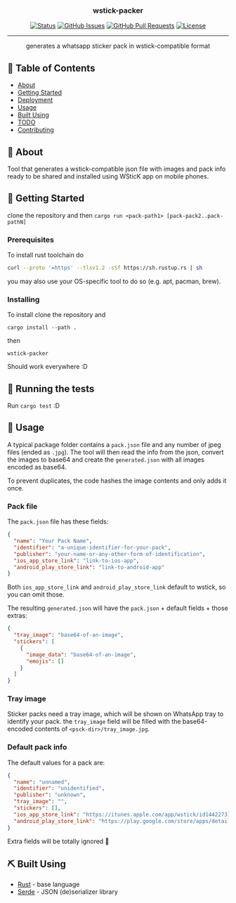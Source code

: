 <h3 align="center">wstick-packer</h3>

<div align="center">

[![Status](https://img.shields.io/badge/status-active-success.svg)]()
[![GitHub Issues](https://img.shields.io/github/issues/wwmoraes/wstick-packer.svg)](https://github.com/wwmoraes/wstick-packer/issues)
[![GitHub Pull Requests](https://img.shields.io/github/issues-pr/wwmoraes/wstick-packer.svg)](https://github.com/wwmoraes/wstick-packer/pulls)
[![License](https://img.shields.io/badge/license-MIT-blue.svg)](/LICENSE)

</div>

---

<p align="center"> generates a whatsapp sticker pack in wstick-compatible format
    <br>
</p>

## 📝 Table of Contents

- [About](#about)
- [Getting Started](#getting_started)
- [Deployment](#deployment)
- [Usage](#usage)
- [Built Using](#built_using)
- [TODO](../TODO.md)
- [Contributing](../CONTRIBUTING.md)

## 🧐 About <a name = "about"></a>

Tool that generates a wstick-compatible json file with images and pack info ready to be shared
and installed using WSticK app on mobile phones.

## 🏁 Getting Started <a name = "getting_started"></a>

clone the repository and then `cargo run <pack-path1> [pack-pack2..pack-pathN]`

### Prerequisites

To install rust toolchain do

```bash
curl --proto '=https' --tlsv1.2 -sSf https://sh.rustup.rs | sh
```

you may also use your OS-specific tool to do so (e.g. apt, pacman, brew).

### Installing

To install clone the repository and

```shell
cargo install --path .
```

then

```
wstick-packer
```

Should work everywhere :D

## 🔧 Running the tests <a name = "tests"></a>

Run `cargo test` :D

## 🎈 Usage <a name="usage"></a>

A typical package folder contains a `pack.json` file and any number of jpeg files (ended as `.jpg`).
The tool will then read the info from the json, convert the images to base64 and create the
`generated.json` with all images encoded as base64.

To prevent duplicates, the code hashes the image contents and only adds it once.

### Pack file

The `pack.json` file has these fields:

```json
{
  "name": "Your Pack Name",
  "identifier": "a-unique-identifier-for-your-pack",
  "publisher": "your-name-or-any-other-form-of-identification",
  "ios_app_store_link": "link-to-ios-app",
  "android_play_store_link": "link-to-android-app"
}
```

Both `ios_app_store_link` and `android_play_store_link` default to wstick, so you can omit those.

The resulting `generated.json` will have the `pack.json` + default fields + those extras:

```json
{
  "tray_image": "base64-of-an-image",
  "stickers": [
    {
      "image_data": "base64-of-an-image",
      "emojis": []
    }
  ]
}
```

### Tray image

Sticker packs need a tray image, which will be shown on WhatsApp tray to identify your pack.
the `tray_image` field will be filled with the base64-encoded contents of `<psck-dir>/tray_image.jpg`.

### Default pack info

The default values for a pack are:

```json
{
  "name": "unnamed",
  "identifier": "unidentified",
  "publisher": "unknown",
  "tray_image": "",
  "stickers": [],
  "ios_app_store_link": "https://itunes.apple.com/app/wstick/id1442273161?mt=8",
  "android_play_store_link": "https://play.google.com/store/apps/details?id=com.wstick.hk"
}
```

Extra fields will be totally ignored 🖤

## ⛏️ Built Using <a name = "built_using"></a>

- [Rust](https://www.rust-lang.org/) - base language
- [Serde](https://serde.rs/) - JSON (de)serializer library
